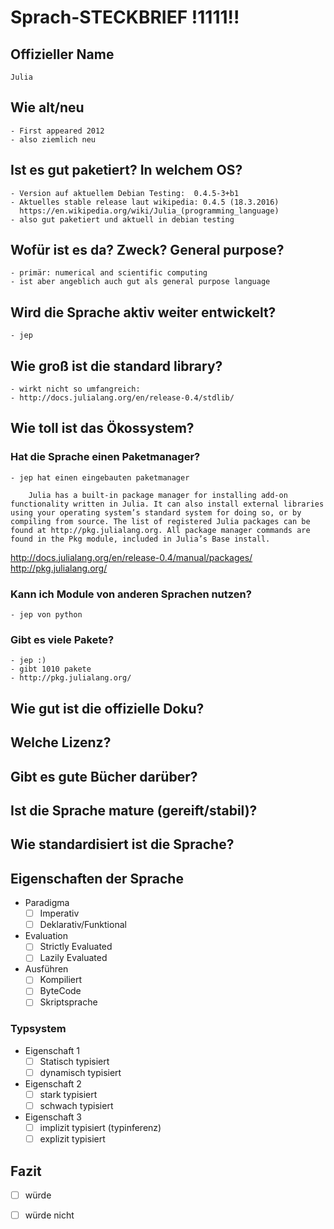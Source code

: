 # Sprach-STECKBRIEF !1111!!

## Offizieller Name
    Julia
## Wie alt/neu
    - First appeared 2012
    - also ziemlich neu 
## Ist es gut paketiert? In welchem OS?
    - Version auf aktuellem Debian Testing:  0.4.5-3+b1
    - Aktuelles stable release laut wikipedia: 0.4.5 (18.3.2016)
      https://en.wikipedia.org/wiki/Julia_(programming_language)
    - also gut paketiert und aktuell in debian testing

## Wofür ist es da? Zweck? General purpose?
    - primär: numerical and scientific computing
    - ist aber angeblich auch gut als general purpose language

## Wird die Sprache aktiv weiter entwickelt?
    - jep
    
## Wie groß ist die standard library?
    - wirkt nicht so umfangreich:
    - http://docs.julialang.org/en/release-0.4/stdlib/

## Wie toll ist das Ökossystem?

### Hat die Sprache einen Paketmanager?
    - jep hat einen eingebauten paketmanager

```
    Julia has a built-in package manager for installing add-on functionality written in Julia. It can also install external libraries using your operating system’s standard system for doing so, or by compiling from source. The list of registered Julia packages can be found at http://pkg.julialang.org. All package manager commands are found in the Pkg module, included in Julia’s Base install.
```
http://docs.julialang.org/en/release-0.4/manual/packages/
http://pkg.julialang.org/

### Kann ich Module von anderen Sprachen nutzen?
    - jep von python
### Gibt es viele Pakete?
    - jep :)
    - gibt 1010 pakete
    - http://pkg.julialang.org/

## Wie gut ist die offizielle Doku?

## Welche Lizenz?

## Gibt es gute Bücher darüber?

## Ist die Sprache mature (gereift/stabil)?

## Wie standardisiert ist die Sprache?

## Eigenschaften der Sprache

* Paradigma
  - [ ] Imperativ
  - [ ] Deklarativ/Funktional
* Evaluation
  - [ ] Strictly Evaluated
  - [ ] Lazily Evaluated
* Ausführen
  - [ ] Kompiliert
  - [ ] ByteCode
  - [ ] Skriptsprache

### Typsystem

* Eigenschaft 1
  - [ ] Statisch typisiert
  - [ ] dynamisch typisiert
* Eigenschaft 2
  - [ ] stark typisiert
  - [ ] schwach typisiert
* Eigenschaft 3
  - [ ] implizit typisiert (typinferenz)
  - [ ] explizit typisiert

## Fazit

  - [ ] würde
  - [ ] würde nicht



